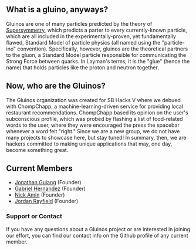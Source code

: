 ## What is a gluino, anyways?

Gluinos are one of many particles predicted by the theory of [Supersymmetry](https://home.cern/science/physics/supersymmetry), which predicts a parter to every currently-known particle, which are all included in the experimentally-proven, yet fundamentally flawed, Standard Model of particle physics (all named using the "particle-ino" convention). Specifically, however, gluinos are the theoretical partners to the gluon, a Standard Model particle responsible for communicating the Strong Force between quarks. In Layman's terms, it is the "glue" (hence the name) that holds particles like the proton and neutron together.

## Now, who are the Gluinos?

The Gluinos organization was created for SB Hacks V where we debued with ChompChapp, a machine-learning-driven service for providing local restaurant recommendations. ChompChapp based its opinion on the user's subconscious profile, which was probed by flashing a list of food-related words to the user, where they were encouraged the press the spacebar whenever a word felt "right." Since we are a new group, we do not have many projects to showcase here, but stay tuned! In summary, then, we are hackers committed to making unique applications that may, one day, become something great.

## Current Members
- [Jonathan Guiang](https://github.com/jkguiang) (Founder)
- [Gabriel Hernandez](https://github.com/Dafu2) (Founder)
- [Nick Amin](https://github.com/aminnj) (Founder)
- [Jordan Rayfield](https://github.com/jordanrayfield) (Founder)

### Support or Contact

If you have any questions about a Gluinos project or are interested in joining our effort, you can find our contact info on the Github profile of any current member.

